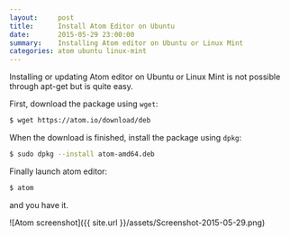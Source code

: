 ```yaml
---
layout:     post
title:      Install Atom Editor on Ubuntu
date:       2015-05-29 23:00:00
summary:    Installing Atom editor on Ubuntu or Linux Mint
categories: atom ubuntu linux-mint
---
```


Installing or updating Atom editor on Ubuntu or Linux Mint is not possible
through apt-get but is quite easy.

First, download the package using `wget`:

```bash
$ wget https://atom.io/download/deb
```

When the download is finished, install the package using `dpkg`:

```bash
$ sudo dpkg --install atom-amd64.deb
```

Finally launch atom editor:

```bash
$ atom
```

and you have it.

![Atom screenshot]({{ site.url }}/assets/Screenshot-2015-05-29.png)
